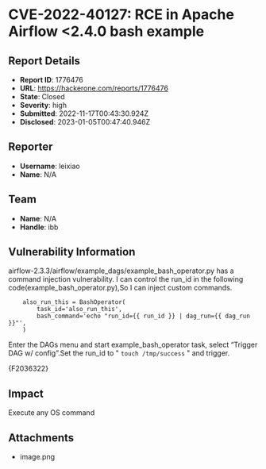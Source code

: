 # CVE-2022-40127: RCE in Apache Airflow <2.4.0 bash example

## Report Details
- **Report ID**: 1776476
- **URL**: https://hackerone.com/reports/1776476
- **State**: Closed
- **Severity**: high
- **Submitted**: 2022-11-17T00:43:30.924Z
- **Disclosed**: 2023-01-05T00:47:40.946Z

## Reporter
- **Username**: leixiao
- **Name**: N/A

## Team
- **Name**: N/A
- **Handle**: ibb

## Vulnerability Information
airflow-2.3.3/airflow/example_dags/example_bash_operator.py has a command injection vulnerability.
I can control the run_id in the following code(example_bash_operator.py),So I can inject custom commands.
```
    also_run_this = BashOperator(
        task_id='also_run_this',
        bash_command='echo "run_id={{ run_id }} | dag_run={{ dag_run }}"',
    )
```
Enter the DAGs menu and start example_bash_operator task, select “Trigger DAG w/ config”.Set the run_id to " `touch /tmp/success` " and trigger.

{F2036322}

## Impact

Execute any OS command

## Attachments
- image.png
